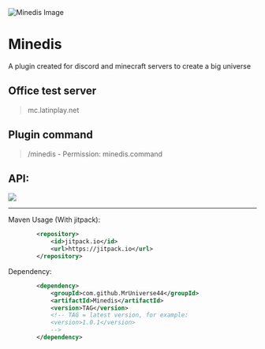 <img align="center" alt="Minedis Image" src="https://i.imgur.com/z5beB3N.png">

# Minedis

A plugin created for discord and minecraft servers to create a big universe 

## Office test server
> mc.latinplay.net

## Plugin command
> /minedis - Permission: minedis.command

## API:

[![](https://jitpack.io/v/MrUniverse44/Minedis.svg)](https://jitpack.io/#MrUniverse44/Minedis)

---

Maven Usage (With jitpack):
```XML
        <repository>
            <id>jitpack.io</id>
            <url>https://jitpack.io</url>
        </repository>
```

Dependency:
```XML
        <dependency>
            <groupId>com.github.MrUniverse44</groupId>
            <artifactId>Minedis</artifactId>
            <version>TAG</version>
            <!-- TAG = latest version, for example:
            <version>1.0.1</version>
            -->
        </dependency>
```
